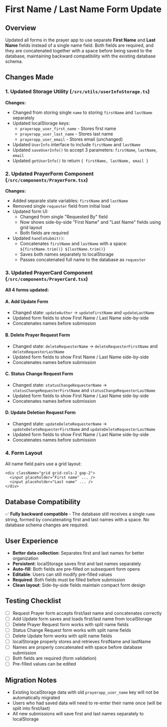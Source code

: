 # First Name / Last Name Form Update

## Overview
Updated all forms in the prayer app to use separate **First Name** and **Last Name** fields instead of a single name field. Both fields are required, and they are concatenated together with a space before being saved to the database, maintaining backward compatibility with the existing database schema.

## Changes Made

### 1. Updated Storage Utility (`/src/utils/userInfoStorage.ts`)
**Changes:**
- Changed from storing single `name` to storing `firstName` and `lastName` separately
- Updated localStorage keys:
  - `prayerapp_user_first_name` - Stores first name
  - `prayerapp_user_last_name` - Stores last name
  - `prayerapp_user_email` - Stores email (unchanged)
- Updated `UserInfo` interface to include `firstName` and `lastName`
- Updated `saveUserInfo()` to accept 3 parameters: `firstName`, `lastName`, `email`
- Updated `getUserInfo()` to return `{ firstName, lastName, email }`

### 2. Updated PrayerForm Component (`/src/components/PrayerForm.tsx`)
**Changes:**
- Added separate state variables: `firstName` and `lastName`
- Removed single `requester` field from initial load
- Updated form UI:
  - Changed from single "Requested By" field
  - Now shows side-by-side "First Name" and "Last Name" fields using grid layout
  - Both fields are required
- Updated `handleSubmit()`:
  - Concatenates `firstName` and `lastName` with a space: `${firstName.trim()} ${lastName.trim()}`
  - Saves both names separately to localStorage
  - Passes concatenated full name to the database as `requester`

### 3. Updated PrayerCard Component (`/src/components/PrayerCard.tsx`)
**All 4 forms updated:**

#### A. Add Update Form
- Changed state: `updateAuthor` → `updateFirstName` and `updateLastName`
- Updated form fields to show First Name / Last Name side-by-side
- Concatenates names before submission

#### B. Delete Prayer Request Form
- Changed state: `deleteRequesterName` → `deleteRequesterFirstName` and `deleteRequesterLastName`
- Updated form fields to show First Name / Last Name side-by-side
- Concatenates names before submission

#### C. Status Change Request Form
- Changed state: `statusChangeRequesterName` → `statusChangeRequesterFirstName` and `statusChangeRequesterLastName`
- Updated form fields to show First Name / Last Name side-by-side
- Concatenates names before submission

#### D. Update Deletion Request Form
- Changed state: `updateDeleteRequesterName` → `updateDeleteRequesterFirstName` and `updateDeleteRequesterLastName`
- Updated form fields to show First Name / Last Name side-by-side
- Concatenates names before submission

### 4. Form Layout
All name field pairs use a grid layout:
```tsx
<div className="grid grid-cols-2 gap-2">
  <input placeholder="First name" ... />
  <input placeholder="Last name" ... />
</div>
```

## Database Compatibility
✅ **Fully backward compatible** - The database still receives a single `name` string, formed by concatenating first and last names with a space. No database schema changes are required.

## User Experience
- **Better data collection**: Separates first and last names for better organization
- **Persistent**: localStorage saves first and last names separately
- **Auto-fill**: Both fields are pre-filled on subsequent form opens
- **Editable**: Users can still modify pre-filled values
- **Required**: Both fields must be filled before submission
- **Clean layout**: Side-by-side fields maintain compact form design

## Testing Checklist
- [ ] Request Prayer form accepts first/last name and concatenates correctly
- [ ] Add Update form saves and loads first/last name from localStorage
- [ ] Delete Prayer Request form works with split name fields
- [ ] Status Change Request form works with split name fields
- [ ] Delete Update form works with split name fields
- [ ] localStorage properly stores and retrieves firstName and lastName
- [ ] Names are properly concatenated with space before database submission
- [ ] Both fields are required (form validation)
- [ ] Pre-filled values can be edited

## Migration Notes
- Existing localStorage data with old `prayerapp_user_name` key will not be automatically migrated
- Users who had saved data will need to re-enter their name once (will be split into first/last)
- All new submissions will save first and last names separately to localStorage
